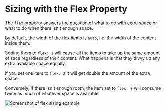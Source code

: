 # Sizing with the Flex Property

The `flex` property answers the question of what to do with extra space or what to do when there isn't enough space.

By default, the width of the flex items is `auto`, i.e. the width of the content inside them.

Setting them to `flex: 1` will cause all the items to take up the same amount of sace regardless of their content. What happens is that they divvy up any extra available space equally.

If you set one item to `flex: 2` it will get double the amount of the extra space.

Conversely, if there isn't enough room, the item set to `flex: 2` will consume twice as much of whatever space is available.

![Screenshot of flex sizing example](https://res.cloudinary.com/gerhynes/image/upload/q_auto/v1539978376/Screenshot_2018-10-19_Flexbox_Sizing_jiqet0.png)
